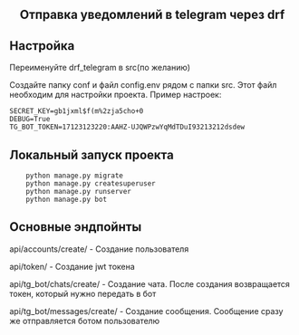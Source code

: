 <h2 align="center">Отправка уведомлений в telegram через drf</h2>

Настройка
------------
Переименуйте drf_telegram в src(по желанию)

Создайте папку conf и файл config.env рядом с папки src. Этот файл необходим для настройки проекта. 
Пример настроек:
```shell
SECRET_KEY=gb1jxml$f(m%2zja5cho+0
DEBUG=True
TG_BOT_TOKEN=17123123220:AAHZ-UJQWPzwYqMdTDuI93213212dsdew
```

Локальный запуск проекта
------------
```shell
    python manage.py migrate
    python manage.py createsuperuser
    python manage.py runserver
    python manage.py bot
```

Основные эндпойнты
------------
api/accounts/create/ - Создание пользователя

api/token/ - Создание jwt токена

api/tg_bot/chats/create/ - Создание чата. После создания возвращается токен, который нужно передать в бот

api/tg_bot/messages/create/ - Создание сообщения. Сообщение сразу же отправляется ботом пользователю
